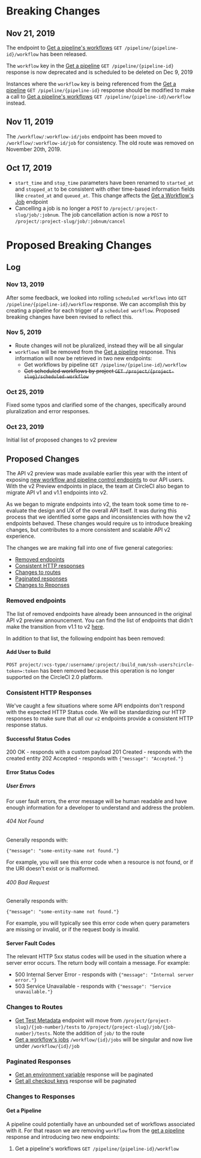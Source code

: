 # Breaking Changes

## Nov 21, 2019

The endpoint to [Get a pipeline's workflows](https://circleci.com/docs/api/v2/#get-a-pipeline-39-s-workflows) `GET /pipeline/{pipeline-id}/workflow` has been released. 

The `workflow` key in the [Get a pipeline](https://circleci.com/docs/api/v2/#get-a-pipeline) `GET /pipeline/{pipeline-id}` response is now deprecated and is scheduled to be deleted on Dec 9, 2019

Instances where the `workflow` key is being referenced from the [Get a pipeline](https://circleci.com/docs/api/v2/#get-a-pipeline) `GET /pipeline/{pipeline-id}` response should be modified to make a call to [Get a pipeline's workflows](https://circleci.com/docs/api/v2/#get-a-pipeline-39-s-workflows) `GET /pipeline/{pipeline-id}/workflow` instead. 


## Nov 11, 2019

The `/workflow/:workflow-id/jobs` endpoint has been moved to `/workflow/:workflow-id/job` for consistency. The old route was removed on November 20th, 2019.

## Oct 17, 2019

- `start_time` and `stop_time` parameters have been renamed to `started_at` and `stopped_at` to be consistent with other time-based information fields like `created_at` and `queued_at`. This change affects the [Get a Workflow's Job](https://circleci.com/docs/api/v2/#get-a-workflow-39-s-jobs) endpoint
- Cancelling a job is no longer a `POST` to `/project/:project-slug/job/:jobnum`. The job cancellation action is now a `POST` to `/project/:project-slug/job/:jobnum/cancel`

# Proposed Breaking Changes

## Log

### Nov 13, 2019
After some feedback, we looked into rolling `scheduled workflows` into `GET /pipeline/{pipeline-id}/workflow` response. We can accomplish this by creating a pipeline for each trigger of a `scheduled workflow`. Proposed breaking changes have been revised to reflect this.

### Nov 5, 2019

- Route changes will not be pluralized, instead they will be all singular
- `workflows` will be removed from the [Get a pipeline](https://circleci.com/docs/api/v2/#get-a-pipeline) response. This information will now be retrieved in two new endpoints: 
   - Get workflows by pipeline `GET /pipeline/{pipeline-id}/workflow`
   - ~~Get scheduled workflows by project `GET /project/{project-slug}/scheduled-workflow`~~

### Oct 25, 2019

Fixed some typos and clarified some of the changes, specifically around pluralization and error responses.

### Oct 23, 2019

Initial list of proposed changes to v2 preview

## Proposed Changes

The API v2 preview was made available earlier this year with the intent of exposing [new workflow and pipeline control endpoints](https://github.com/CircleCI-Public/api-preview-docs/blob/master/docs/api-changes.md#new-endpoints-available-for-preview-use) to our API users. With the v2 Preview endpoints in place, the team at CircleCI also began to migrate API v1 and v1.1 endpoints into v2.

As we began to migrate endpoints into v2, the team took some time to re-evaluate the design and UX of the overall API itself. It was during this process that we identified some gaps and inconsistencies with how the v2 endpoints behaved. These changes would require us to introduce breaking changes, but contributes to a more consistent and scalable API v2 experience.

The changes we are making fall into one of five general categories:

- [Removed endpoints](#removed-endpoints)
- [Consistent HTTP responses](#consistent-http-responses)
- [Changes to routes](#changes-to-routes)
- [Paginated responses](#paginated-responses)
- [Changes to Reponses](#changes-to-responses)

### Removed endpoints

The list of removed endpoints have already been announced in the original API v2 preview announcement. You can find the list of endpoints that didn't make the transition from v1.1 to v2 [here](https://github.com/CircleCI-Public/api-preview-docs/blob/master/docs/api-changes.md#endpoints-likely-being-removed-in-api-v2-still-available-in-v11-for-now).

In addition to that list, the following endpoint has been removed:

#### Add User to Build

`POST project/:vcs-type/:username/:project/:build_num/ssh-users?circle-token=:token` has been removed because this operation is no longer supported on the CircleCI 2.0 platform.

### Consistent HTTP Responses

We've caught a few situations where some API endpoints don't respond with the expected HTTP Status code. We will be standardizing our HTTP responses to make sure that all our `v2` endpoints provide a consistent HTTP response status.

#### Successful Status Codes

200 OK - responds with a custom payload
201 Created - responds with the created entity
202 Accepted -  responds with `{"message": "Accepted."}`

#### Error Status Codes

##### User Errors

For user fault errors, the error message will be human readable and have enough information for a developer to understand and address the problem.

###### 404 Not Found

Generally responds with:

```
{"message": "some-entity-name not found."}
```

For example, you will see this error code when a resource is not found, or if the URI doesn't exist or is malformed.

###### 400 Bad Request

Generally responds with:

```
{"message": "some-entity-name not found."}
```

For example, you will typically see this error code when query parameters are missing or invalid, or if the request body is invalid.

#### Server Fault Codes

The relevant HTTP 5xx status codes will be used in the situation where a server error occurs. The return body will contain a message. For example:

- 500 Internal Server Error - responds with `{"message": "Internal server error."}`
- 503 Service Unavailable - responds with `{"message": "Service unavailable."}`

### Changes to Routes

- [Get Test Metadata](https://circleci.com/docs/api/v2/#get-test-metadata) endpoint will move from `/project/{project-slug}/{job-number}/tests` to `/project/{project-slug}/job/{job-number}/tests`. Note the addition of `job/` to the route
- [Get a workflow's jobs](https://circleci.com/docs/api/v2/#get-a-workflow-39-s-jobs) `/workflow/{id}/jobs` will be singular and now live under `/workflow/{id}/job`


### Paginated Responses

- [Get an environment variable](https://circleci.com/docs/api/v2/#get-an-environment-variable) response will be paginated
- [Get all checkout keys](https://circleci.com/docs/api/v2/#get-all-checkout-keys) response will be paginated

### Changes to Responses

#### Get a Pipeline
A pipeline could potentially have an unbounded set of workflows associated with it. For that reason we are removing `workflow` from the [get a pipeline](https://circleci.com/docs/api/v2/#get-a-pipeline) response and introducing two new endpoints:

1. Get a pipeline's workflows `GET /pipeline/{pipeline-id}/workflow`
